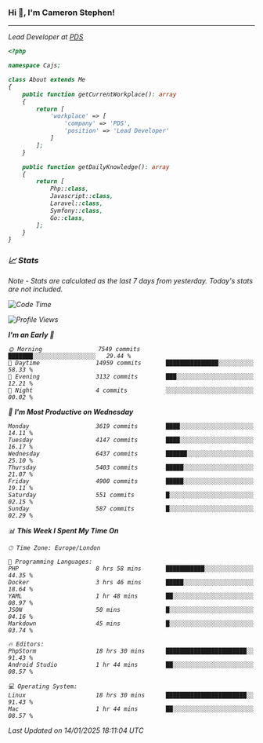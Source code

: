 ### Hi 👋, I'm Cameron Stephen!
<hr>
<p><em>Lead Developer at <a href="https://prindatasolutions.co.uk">PDS</a></p>


```php
<?php

namespace Cajs;

class About extends Me
{
    public function getCurrentWorkplace(): array
    {
        return [
            'workplace' => [
                'company' => 'PDS',
                'position' => 'Lead Developer'
            ]
        ];
    }

    public function getDailyKnowledge(): array
    {
        return [
            Php::class,
            Javascript::class,
            Laravel::class,
            Symfony::class,
            Go::class,
        ];
    }
}
```

### 📈 Stats
<p><em>Note - Stats are calculated as the last 7 days from yesterday. Today's stats are not included.</em></p>


<!--START_SECTION:waka-->
![Code Time](http://img.shields.io/badge/Code%20Time-4%2C188%20hrs%2035%20mins-blue)

![Profile Views](http://img.shields.io/badge/Profile%20Views-0-blue)

**I'm an Early 🐤** 

```text
🌞 Morning                7549 commits        ███████░░░░░░░░░░░░░░░░░░   29.44 % 
🌆 Daytime                14959 commits       ███████████████░░░░░░░░░░   58.33 % 
🌃 Evening                3132 commits        ███░░░░░░░░░░░░░░░░░░░░░░   12.21 % 
🌙 Night                  4 commits           ░░░░░░░░░░░░░░░░░░░░░░░░░   00.02 % 
```
📅 **I'm Most Productive on Wednesday** 

```text
Monday                   3619 commits        ████░░░░░░░░░░░░░░░░░░░░░   14.11 % 
Tuesday                  4147 commits        ████░░░░░░░░░░░░░░░░░░░░░   16.17 % 
Wednesday                6437 commits        ██████░░░░░░░░░░░░░░░░░░░   25.10 % 
Thursday                 5403 commits        █████░░░░░░░░░░░░░░░░░░░░   21.07 % 
Friday                   4900 commits        █████░░░░░░░░░░░░░░░░░░░░   19.11 % 
Saturday                 551 commits         █░░░░░░░░░░░░░░░░░░░░░░░░   02.15 % 
Sunday                   587 commits         █░░░░░░░░░░░░░░░░░░░░░░░░   02.29 % 
```


📊 **This Week I Spent My Time On** 

```text
🕑︎ Time Zone: Europe/London

💬 Programming Languages: 
PHP                      8 hrs 58 mins       ███████████░░░░░░░░░░░░░░   44.35 % 
Docker                   3 hrs 46 mins       █████░░░░░░░░░░░░░░░░░░░░   18.64 % 
YAML                     1 hr 48 mins        ██░░░░░░░░░░░░░░░░░░░░░░░   08.97 % 
JSON                     50 mins             █░░░░░░░░░░░░░░░░░░░░░░░░   04.16 % 
Markdown                 45 mins             █░░░░░░░░░░░░░░░░░░░░░░░░   03.74 % 

🔥 Editors: 
PhpStorm                 18 hrs 30 mins      ███████████████████████░░   91.43 % 
Android Studio           1 hr 44 mins        ██░░░░░░░░░░░░░░░░░░░░░░░   08.57 % 

💻 Operating System: 
Linux                    18 hrs 30 mins      ███████████████████████░░   91.43 % 
Mac                      1 hr 44 mins        ██░░░░░░░░░░░░░░░░░░░░░░░   08.57 % 
```


 Last Updated on 14/01/2025 18:11:04 UTC
<!--END_SECTION:waka-->
